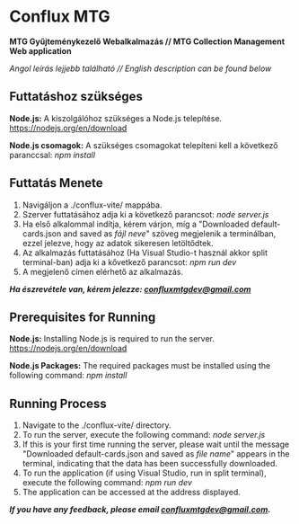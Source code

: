 # Conflux MTG
**MTG Gyűjteménykezelő Webalkalmazás  //  MTG Collection Management Web application**

*Angol leírás lejjebb található // English description can be found below*

## Futtatáshoz szükséges

**Node.js:** A kiszolgálóhoz szükséges a Node.js telepítése. https://nodejs.org/en/download

**Node.js csomagok:** A szükséges csomagokat telepíteni kell a következő paranccsal: *npm install*

## Futtatás Menete

1. Navigáljon a ./conflux-vite/ mappába.
2. Szerver futtatásához adja ki a következő parancsot: *node server.js*
3. Ha első alkalommal indítja, kérem várjon, míg a "Downloaded default-cards.json and saved as *fájl neve*" szöveg megjelenik a terminálban, ezzel jelezve, hogy az adatok sikeresen letöltődtek.
4. Az alkalmazás futtatásához (Ha Visual Studio-t használ akkor split terminal-ban) adja ki a kővetkező parancsot: *npm run dev*
5. A megjelenő címen elérhető az alkalmazás.

***Ha észrevétele van, kérem jelezze: confluxmtgdev@gmail.com***


## Prerequisites for Running

**Node.js:** Installing Node.js is required to run the server.  https://nodejs.org/en/download

**Node.js Packages:** The required packages must be installed using the following command: *npm install*

## Running Process

1. Navigate to the ./conflux-vite/ directory.
2. To run the server, execute the following command: *node server.js*
3. If this is your first time running the server, please wait until the message "Downloaded default-cards.json and saved as *file name*" appears in the terminal, indicating that the data has been successfully downloaded.
4. To run the application (if using Visual Studio, run in split terminal), execute the following command: *npm run dev*
5. The application can be accessed at the address displayed.

***If you have any feedback, please email confluxmtgdev@gmail.com.***
